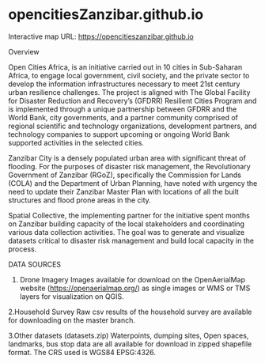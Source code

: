 # opencitiesZanzibar.github.io

Interactive map URL: https://opencitieszanzibar.github.io

Overview

Open Cities Africa, is an initiative carried out in 10 cities in Sub-Saharan Africa, to engage local government, civil society, and the private sector to develop the information infrastructures necessary to meet 21st century urban resilience challenges. The project is aligned with The Global Facility for Disaster Reduction and Recovery’s (GFDRR) Resilient Cities Program and is implemented through a unique partnership between GFDRR and the World Bank, city governments, and a partner community comprised of regional scientific and technology organizations, development partners, and technology companies to support upcoming or ongoing World Bank supported activities in the selected cities.

Zanzibar City is a densely populated urban area with significant threat of flooding. For the purposes of disaster risk management, the Revolutionary Government of Zanzibar (RGoZ), specifically the Commission for Lands (COLA) and the Department of Urban Planning, have noted with urgency the need to update their Zanzibar Master Plan with locations of all the built structures and flood prone areas in the city.

Spatial Collective, the implementing partner for the initiative spent months on Zanzibar building capacity of the local stakeholders and coordinating various data collection activities. The goal was to generate and visualize datasets critical to disaster risk management and build local capacity in the process.

DATA SOURCES
1. Drone Imagery
Images available for download on the OpenAerialMap website (https://openaerialmap.org/) as single images or WMS or TMS layers for visualization on QGIS.

2.Household Survey
Raw csv results of the household survey are available for downloading on the master branch.

3.Other datasets (datasets.zip)
Waterpoints, dumping sites, Open spaces, landmarks, bus stop data are all available for download in zipped shapefile format. The CRS used is WGS84 EPSG:4326.
